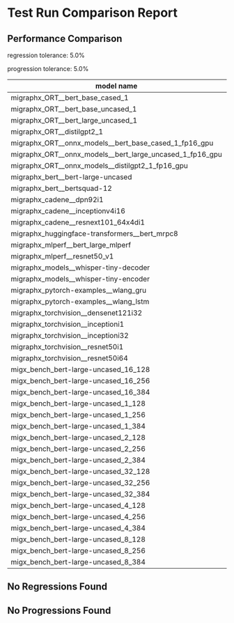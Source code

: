 # Test Run Comparison Report

## Performance Comparison

regression tolerance: 5.0%

progression tolerance: 5.0%

|model name|exit_status|analysis|old_time_ms|new_time_ms|change_ms|percent_change|
|---|---|---|---|---|---|---|
|migraphx_ORT__bert_base_cased_1|PASS|regression|85.842|227.5444|141.7025|165.07%|
|migraphx_ORT__bert_base_uncased_1|PASS|regression|85.7763|98.161|12.3847|14.44%|
|migraphx_ORT__bert_large_uncased_1|PASS|regression|256.1832|290.8358|34.6525|13.53%|
|migraphx_ORT__distilgpt2_1|PASS|progression|34.3422|31.218|-3.1242|-9.1%|
|migraphx_ORT__onnx_models__bert_base_cased_1_fp16_gpu|Numerics|within tol|85.3935|84.2295|-1.164|-1.36%|
|migraphx_ORT__onnx_models__bert_large_uncased_1_fp16_gpu|Numerics|progression|260.7195|244.7424|-15.977|-6.13%|
|migraphx_ORT__onnx_models__distilgpt2_1_fp16_gpu|Numerics|progression|41.7541|39.3337|-2.4204|-5.8%|
|migraphx_bert__bert-large-uncased|PASS|within tol|380.3005|378.1868|-2.1137|-0.56%|
|migraphx_bert__bertsquad-12|PASS|progression|95.2345|85.8549|-9.3796|-9.85%|
|migraphx_cadene__dpn92i1|PASS|within tol|181.2975|188.911|7.6134|4.2%|
|migraphx_cadene__inceptionv4i16|PASS|within tol|6195.4544|6198.4661|3.0116|0.05%|
|migraphx_cadene__resnext101_64x4di1|PASS|within tol|346.4563|333.9066|-12.5496|-3.62%|
|migraphx_huggingface-transformers__bert_mrpc8|PASS|progression|515.3504|387.2015|-128.1489|-24.87%|
|migraphx_mlperf__bert_large_mlperf|Numerics|regression|417.9044|513.1036|95.1992|22.78%|
|migraphx_mlperf__resnet50_v1|PASS|within tol|102.2269|101.2473|-0.9796|-0.96%|
|migraphx_models__whisper-tiny-decoder|PASS|within tol|33.7906|32.2273|-1.5633|-4.63%|
|migraphx_models__whisper-tiny-encoder|Numerics|within tol|192.4073|184.9955|-7.4119|-3.85%|
|migraphx_pytorch-examples__wlang_gru|PASS|regression|83.6761|96.8867|13.2106|15.79%|
|migraphx_pytorch-examples__wlang_lstm|PASS|progression|46.4728|39.3625|-7.1103|-15.3%|
|migraphx_torchvision__densenet121i32|PASS|within tol|1319.7812|1375.1098|55.3286|4.19%|
|migraphx_torchvision__inceptioni1|PASS|progression|273.8172|192.1643|-81.6529|-29.82%|
|migraphx_torchvision__inceptioni32|PASS|within tol|6125.3726|6112.0461|-13.3266|-0.22%|
|migraphx_torchvision__resnet50i1|PASS|within tol|99.9656|96.3448|-3.6208|-3.62%|
|migraphx_torchvision__resnet50i64|PASS|within tol|5445.7811|5351.1651|-94.616|-1.74%|
|migx_bench_bert-large-uncased_16_128|PASS|within tol|2633.1641|2565.2835|-67.8806|-2.58%|
|migx_bench_bert-large-uncased_16_256|PASS|within tol|4101.8992|4086.0913|-15.8079|-0.39%|
|migx_bench_bert-large-uncased_16_384|Numerics|within tol|5735.0399|5724.1897|-10.8501|-0.19%|
|migx_bench_bert-large-uncased_1_128|PASS|within tol|160.7104|160.011|-0.6994|-0.44%|
|migx_bench_bert-large-uncased_1_256|PASS|within tol|262.7358|264.3755|1.6397|0.62%|
|migx_bench_bert-large-uncased_1_384|PASS|regression|370.9855|406.6593|35.6738|9.62%|
|migx_bench_bert-large-uncased_2_128|PASS|regression|405.9731|428.4633|22.4902|5.54%|
|migx_bench_bert-large-uncased_2_256|PASS|within tol|604.8436|598.4349|-6.4087|-1.06%|
|migx_bench_bert-large-uncased_2_384|PASS|within tol|831.6916|812.715|-18.9766|-2.28%|
|migx_bench_bert-large-uncased_32_128|PASS|within tol|5130.868|4976.4198|-154.4482|-3.01%|
|migx_bench_bert-large-uncased_32_256|PASS|progression|8671.4455|8165.1504|-506.2951|-5.84%|
|migx_bench_bert-large-uncased_32_384|Numerics|within tol|11281.0877|11393.5426|112.4549|1.0%|
|migx_bench_bert-large-uncased_4_128|PASS|within tol|732.0986|709.7419|-22.3567|-3.05%|
|migx_bench_bert-large-uncased_4_256|PASS|within tol|1115.0781|1113.305|-1.7731|-0.16%|
|migx_bench_bert-large-uncased_4_384|PASS|progression|1675.1288|1508.9547|-166.1742|-9.92%|
|migx_bench_bert-large-uncased_8_128|PASS|within tol|1363.4276|1331.4213|-32.0063|-2.35%|
|migx_bench_bert-large-uncased_8_256|PASS|within tol|2091.7503|2084.3553|-7.3951|-0.35%|
|migx_bench_bert-large-uncased_8_384|PASS|progression|3172.9328|3000.7303|-172.2025|-5.43%|

## No Regressions Found

## No Progressions Found


